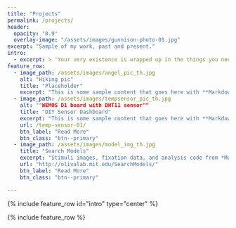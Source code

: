 ```yaml
---
title: "Projects"
permalink: /projects/
header:
  opacity: "0.9"
  overlay-image: "/assets/images/gunnison-photo-01.jpg"
excerpt: "Sample of my work, past and present."
intro: 
  - excerpt: > 'Your very existence is wrapped up in the things you need to fulfill. Whatever you choose for a career path, remember the struggles along the way are only meant to shape you for your purpose. ' <cite> Chadwick Boseman </cite>
feature_row:
  - image_path: /assets/images/angel_pic_th.jpg
    alt: "Hiking pic"
    title: "Placeholder"
    excerpt: "This is some sample content that goes here with **Markdown** formatting."
  - image_path: /assets/images/tempsensor_pic_th.jpg
    alt: ""WEMOS D1 board with DHT11 sensor""
    title: "DIY Sensor Dashboard"
    excerpt: "This is some sample content that goes here with **Markdown** formatting."
    url: /temp-sensor-01/
    btn_label: "Read More"
    btn_class: "btn--primary"
  - image_path: /assets/images/model_img_th.jpg
    title: "Search Models"
    excerpt: "Stimuli images, fixation data, and analysis code from *Modeling Search for People in 900 Scenes*."
    url: "http://olivalab.mit.edu/SearchModels/"
    btn_label: "Read More"
    btn_class: "btn--primary"

---
```


{% include feature_row id="intro" type="center" %}

{% include feature_row %}

